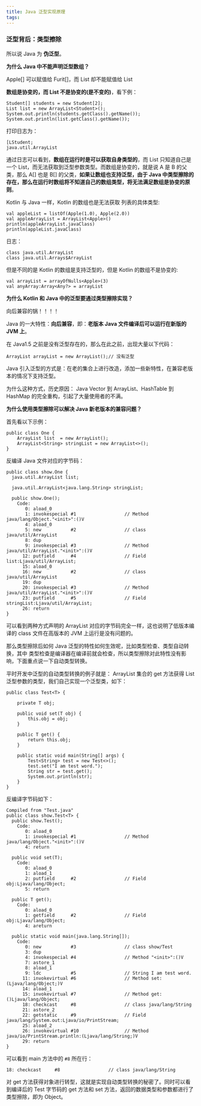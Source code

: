 ```yaml
---
title: Java 泛型实现原理
tags:
---
```


### 泛型背后：类型擦除

所以说 Java 为 **伪泛型**。

**为什么 Java 中不能声明泛型数组？**


Apple[] 可以赋值给 Furit[]，而 List<Apple> 却不能赋值给 List<Furit>

**数组是协变的，而 List 不是协变的(是不变的)**，看下例：

```
Student[] students = new Student[2];
List list = new ArrayList<Student>();
System.out.println(students.getClass().getName());
System.out.println(list.getClass().getName());
```
打印日志为：

```
[LStudent;
java.util.ArrayList
```
通过日志可以看到，**数组在运行时是可以获取自身类型的**，而 List<Student> 只知道自己是一个 List，而无法获取到泛型参数类型。而数组是协变的，就是说 A 是 B 的父类，那么 A[] 也是 B[] 的父类，**如果让数组也支持泛型，由于 Java 中类型擦除的存在，那么在运行时数组将不知道自己的数组类型，将无法满足数组是协变的原则**。


Kotlin 与 Java 一样，Kotlin 的数组也是无法获取 列表的具体类型:

```
val appleList = listOf(Apple(1.0), Apple(2.0))
val appleArrayList = ArrayList<Apple>()
println(appleArrayList.javaClass)
println(appleList.javaClass)
```

日志：

```
class java.util.ArrayList
class java.util.Arrays$ArrayList
```

但是不同的是 Kotlin 的数组是支持泛型的，但是 Kotlin 的数组不是协变的:
```
val arrayList = arrayOfNulls<Apple>(3)
val anyArray:Array<Any?> = arrayList
```

**为什么 Kotlin 和 Java 中的泛型要通过类型擦除实现？**

向后兼容的锅！！！！

Java 的一大特性：**向后兼容**，即：**老版本 Java 文件编译后可以运行在新版的 JVM 上**。

在 Java1.5 之前是没有泛型存在的，那么在此之前，出现大量以下代码：

```
ArrayList arrayList = new ArrayList();// 没有泛型
```


Java 引入泛型的方式是：在老的集合上进行改造，添加一些新特性，在兼容老版本的情况下支持泛型。

为什么这种方式，历史原因： Java Vector 到 ArrayList、HashTable 到 HashMap 的完全重构，引起了大量使用者的不满。

**为什么使用类型擦除可以解决 Java 新老版本的兼容问题？**


首先看以下示例：

```
public class One {
    ArrayList list  = new ArrayList();
    ArrayList<String> stringList = new ArrayList<>();
}
```

反编译 Java 文件对应的字节码：
```
public class show.One {
  java.util.ArrayList list;

  java.util.ArrayList<java.lang.String> stringList;

  public show.One();
    Code:
       0: aload_0
       1: invokespecial #1                  // Method java/lang/Object."<init>":()V
       4: aload_0
       5: new           #2                  // class java/util/ArrayList
       8: dup
       9: invokespecial #3                  // Method java/util/ArrayList."<init>":()V
      12: putfield      #4                  // Field list:Ljava/util/ArrayList;
      15: aload_0
      16: new           #2                  // class java/util/ArrayList
      19: dup
      20: invokespecial #3                  // Method java/util/ArrayList."<init>":()V
      23: putfield      #5                  // Field stringList:Ljava/util/ArrayList;
      26: return
}
```

可以看到两种方式声明的 ArrayList 对应的字节码完全一样，这也说明了低版本编译的 class 文件在高版本的 JVM 上运行是没有问题的。

那么类型擦除后如何 Java 泛型的特性如何生效呢，比如类型检查、类型自动转换，其中 类型检查是编译器在编译前就会检查，所以类型擦除对此特性没有影响，下面重点说一下自动类型转换。


平时开发中泛型的自动类型转换的例子就是： ArrayList 集合的 get 方法获得 List 泛型参数的类型，我们自己实现一个泛型类，如下：

```
public class Test<T> {

    private T obj;

    public void set(T obj) {
        this.obj = obj;
    }

    public T get() {
        return this.obj;
    }

    public static void main(String[] args) {
        Test<String> test = new Test<>();
        test.set("I am test word.");
        String str = test.get();
        System.out.println(str);
    }
}
```

反编译字节码如下：

```
Compiled from "Test.java"
public class show.Test<T> {
  public show.Test();
    Code:
       0: aload_0
       1: invokespecial #1                  // Method java/lang/Object."<init>":()V
       4: return

  public void set(T);
    Code:
       0: aload_0
       1: aload_1
       2: putfield      #2                  // Field obj:Ljava/lang/Object;
       5: return

  public T get();
    Code:
       0: aload_0
       1: getfield      #2                  // Field obj:Ljava/lang/Object;
       4: areturn

  public static void main(java.lang.String[]);
    Code:
       0: new           #3                  // class show/Test
       3: dup
       4: invokespecial #4                  // Method "<init>":()V
       7: astore_1
       8: aload_1
       9: ldc           #5                  // String I am test word.
      11: invokevirtual #6                  // Method set:(Ljava/lang/Object;)V
      14: aload_1
      15: invokevirtual #7                  // Method get:()Ljava/lang/Object;
      18: checkcast     #8                  // class java/lang/String
      21: astore_2
      22: getstatic     #9                  // Field java/lang/System.out:Ljava/io/PrintStream;
      25: aload_2
      26: invokevirtual #10                 // Method java/io/PrintStream.println:(Ljava/lang/String;)V
      29: return
}
```

可以看到 main 方法中的 `#8` 所在行：
```
18: checkcast     #8                  // class java/lang/String
```

对 get 方法获得对象进行转型，这就是实现自动类型转换的秘密了。同时可以看到编译后的 Test 字节码的 get 方法和 set 方法，返回的数据类型和参数都进行了类型擦除，即为 Object。